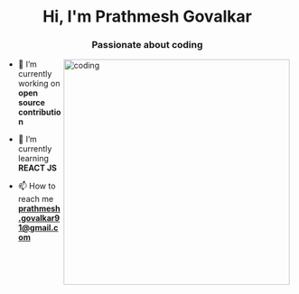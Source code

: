<h1 align="center">Hi, I'm Prathmesh Govalkar</h1>
<h3 align="center">Passionate about coding</h3>

<img align="right" alt="coding" width="400" src="">

- 🔭 I’m currently working on **open source contribution**

- 🌱 I’m currently learning **REACT JS**

- 📫 How to reach me **prathmesh.govalkar91@gmail.com**


